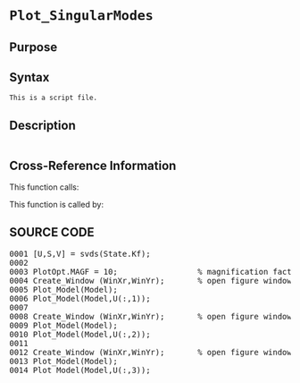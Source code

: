 
<!-- <a name="_top"></a>
<div><a href="../../../../../index.md">Home</a> &gt;  <a href="#">..</a> &gt; <a href="#">..</a> &gt; <a href="#">FEDEASLab</a> &gt; <a href="#">src</a> &gt; <a href="index.md">Other</a> &gt; Plot_SingularModes.m</div> -->

<!--<table width="100%"><tr><td align="left"><a href="../../../../../index.md"><img alt="<" border="0" src="../../../../../left.png">&nbsp;Master index</a></td>
<td align="right"><a href="index.md">Index for ..\..\FEDEASLab\src\Other&nbsp;<img alt=">" border="0" src="../../../../../right.png"></a></td></tr></table>-->
# `Plot_SingularModes`
<!-- <h1>Plot_SingularModes
</h1> -->

## <a name="_name"></a>Purpose

<!-- <h2 id="purpose"><a name="_name"></a>Purpose</h2> -->



<!-- <div class="box"><strong></strong></div> -->

## <a name="_synopsis"></a>Syntax

`This is a script file.` 
## <a name="_description"></a>Description

<pre class="comment"></pre>
<!-- <div class="fragment"><pre class="comment"></pre></div> -->

<!-- crossreference -->
## <a name="_cross"></a>Cross-Reference Information

This function calls:
<ul style="list-style-image:url(../../../../../matlabicon.gif)">
</ul>
This function is called by:
<ul style="list-style-image:url(../../../../../matlabicon.gif)">
</ul>
<!-- crossreference -->



<h2><a name="_source"></a>SOURCE CODE</h2>
<div class="fragment"><pre>0001 [U,S,V] = svds(State.Kf);
0002 
0003 PlotOpt.MAGF = 10;                 <span class="comment">% magnification factor for deformed configuration</span>
0004 Create_Window (WinXr,WinYr);       <span class="comment">% open figure window</span>
0005 Plot_Model(Model);
0006 Plot_Model(Model,U(:,1));
0007 
0008 Create_Window (WinXr,WinYr);       <span class="comment">% open figure window</span>
0009 Plot_Model(Model);
0010 Plot_Model(Model,U(:,2));
0011 
0012 Create_Window (WinXr,WinYr);       <span class="comment">% open figure window</span>
0013 Plot_Model(Model);
0014 Plot_Model(Model,U(:,3));</pre></div>
<!-- <hr><address>Generated on Wed 15-Jul-2020 00:16:13 by <strong><a href="http://www.artefact.tk/software/matlab/m2html/" title="Matlab Documentation in HTML">m2html</a></strong> &copy; 2005</address> -->